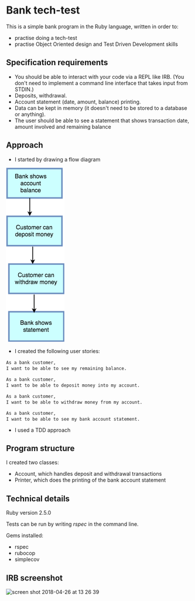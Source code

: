 # Bank tech-test
This is a simple bank program in the Ruby language, written in order to:
- practise doing a tech-test
- practise Object Oriented design and Test Driven Development skills

## Specification requirements
- You should be able to interact with your code via a REPL like IRB. (You don't need to implement a command line interface that takes input from STDIN.)
- Deposits, withdrawal.
- Account statement (date, amount, balance) printing.
- Data can be kept in memory (it doesn't need to be stored to a database or anything).
- The user should be able to see a statement that shows transaction date, amount involved and remaining balance


## Approach
- I started by drawing a flow diagram

![alt text](https://raw.githubusercontent.com/paosch/Bank/45421b13d5e1b6c1b5aeccad4b92ef8b180fbd19/Untitled%20Diagram.png)

- I created the following user stories:
```
As a bank customer,
I want to be able to see my remaining balance.

```
```
As a bank customer,
I want to be able to deposit money into my account.

```
```
As a bank customer,
I want to be able to withdraw money from my account.

```
```
As a bank customer,
I want to be able to see my bank account statement.

```
- I used a TDD approach


## Program structure
I created two classes:
- Account, which handles deposit and withdrawal transactions
- Printer, which does the printing of the bank account statement

## Technical details
Ruby version 2.5.0

Tests can be run by writing *rspec* in the command line.

Gems installed:
- rspec
- rubocop
- simplecov


## IRB screenshot

<img width="922" alt="screen shot 2018-04-26 at 13 26 39" src="https://user-images.githubusercontent.com/33669463/39305654-c0f48104-4955-11e8-8f62-8b10e0acffa3.png">

